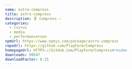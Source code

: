 ```yaml
---
name: astro-compress
title: astro-compress
description: 🗜️ Compress —
categories:
  - css+ui
  - media
  - performance+seo
npmUrl: https://www.npmjs.com/package/astro-compress
repoUrl: https://github.com/PlayForm/Compress
homepageUrl: HTTPS://GitHub.Com/PlayForm/Compress#readme
downloads: 90547
downloadFactor: 0.25
---
```

